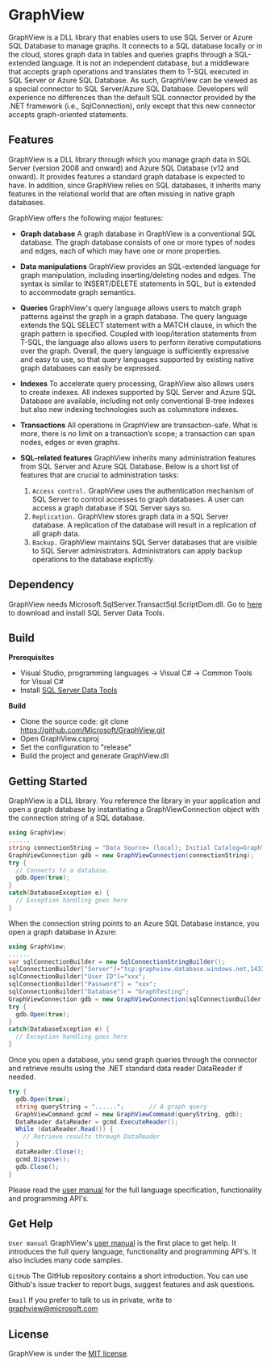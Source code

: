 GraphView
=========
GraphView is a DLL library that enables users to use SQL Server or Azure SQL Database to manage graphs. It connects to a SQL database locally or in the cloud, stores graph data in tables and queries graphs through a SQL-extended language. It is not an independent database, but a middleware that accepts graph operations and translates them to T-SQL executed in SQL Server or Azure SQL Database. As such, GraphView can be viewed as a special connector to SQL Server/Azure SQL Database. Developers will experience no differences than the default SQL connector provided by the .NET framework (i.e., SqlConnection), only except that this new connector accepts graph-oriented statements.

Features
---------

GraphView is a DLL library through which you manage graph data in SQL Server (version 2008 and onward) and Azure SQL Database (v12 and onward). It provides features a standard graph database is expected to have. In addition, since GraphView relies on SQL databases, it inherits many features in the relational world that are often missing in native graph databases.

GraphView offers the following major features:

- **Graph database** A graph database in GraphView is a conventional SQL database. The graph database consists of one or more types of nodes and edges, each of which may have one or more properties.

- **Data manipulations** GraphView provides an SQL-extended language for graph manipulation, including inserting/deleting nodes and edges. The syntax is similar to INSERT/DELETE statements in SQL, but is extended to accommodate graph semantics.

- **Queries**  GraphView's query language allows users to match graph patterns against the graph in a graph database. The query language extends the SQL SELECT statement with a MATCH clause, in which the graph pattern is specified. Coupled with loop/iteration statements from T-SQL, the language also allows users to perform iterative computations over the graph. Overall, the query language is sufficiently expressive and easy to use, so that query languages supported by existing native graph databases can easily be expressed. 

- **Indexes** To accelerate query processing, GraphView also allows users to create indexes. All indexes supported by SQL Server and Azure SQL Database are available, including not only conventional B-tree indexes but also new indexing technologies such as columnstore indexes.

- **Transactions** All operations in GraphView are transaction-safe. What is more, there is no limit on a transaction’s scope; a transaction can span nodes, edges or even graphs.

- **SQL-related features** GraphView inherits many administration features from SQL Server and Azure SQL Database. Below is a short list of features that are crucial to administration tasks:
  1.  `Access control.` GraphView uses the authentication mechanism of SQL Server to control accesses to graph databases. A user can access a graph database if SQL Server says so.
  2.  `Replication.` GraphView stores graph data in a SQL Server database. A replication of the database will result in a replication of all graph data.
  3.  `Backup.` GraphView maintains SQL Server databases that are visible to SQL Server administrators. Administrators can apply backup operations to the database explicitly.

Dependency
-----------
GraphView needs Microsoft.SqlServer.TransactSql.ScriptDom.dll. Go to [here][datatools] to download and install SQL Server Data Tools.

Build
-----------
**Prerequisites** 
 - Visual Studio, programming languages -> Visual C# -> Common Tools for Visual C#
 - Install [SQL Server Data Tools][datatools]

**Build**
 - Clone the source code: git clone https://github.com/Microsoft/GraphView.git
 - Open GraphView.csproj 
 - Set the configuration to "release"
 - Build the project and generate GraphView.dll

Getting Started
----------------
GraphView is a DLL library. You reference the library in your application and open a graph database by instantiating a GraphViewConnection object with the connection string of a SQL database.
```C#
using GraphView;
......
string connectionString = "Data Source= (local); Initial Catalog=GraphTesting; Integrated Security=true;";
GraphViewConnection gdb = new GraphViewConnection(connectionString);
try {
  // Connects to a database. 
  gdb.Open(true);
}
catch(DatabaseException e) {
  // Exception handling goes here
}
```
When the connection string points to an Azure SQL Database instance, you open a graph database in Azure:
```C#
using GraphView;
......
var sqlConnectionBuilder = new SqlConnectionStringBuilder();
sqlConnectionBuilder["Server"]="tcp:graphview.database.windows.net,1433";
sqlConnectionBuilder["User ID"]="xxx";
sqlConnectionBuilder["Password"] = "xxx";
sqlConnectionBuilder["Database"] = "GraphTesting";
GraphViewConnection gdb = new GraphViewConnection(sqlConnectionBuilder.ToString());
try {
  gdb.Open(true);
}
catch(DatabaseException e) {
  // Exception handling goes here
}
```
Once you open a database, you send graph queries through the connector and retrieve results using the .NET standard data reader DataReader if needed.
```C#
try {
  gdb.Open(true);
  string queryString = "......";       // A graph query
  GraphViewCommand gcmd = new GraphViewCommand(queryString, gdb);
  DataReader dataReader = gcmd.ExecuteReader();
  While (dataReader.Read()) {
    // Retrieve results through DataReader
  }
  dataReader.Close();
  gcmd.Dispose();
  gdb.Close();
}
```
Please read the [user manual][manual] for the full language specification, functionality and programming API's. 

Get Help
-----------
`User manual` GraphView's [user manual][manual] is the first place to get help. It introduces the full query language, functionality and programming API's. It also includes many code samples. 

`GitHub`  The GitHub repository contains a short introduction. You can use Github's issue tracker to report bugs, suggest features and ask questions.

`Email` If you prefer to talk to us in private, write to graphview@microsoft.com


License
--------------
GraphView is under the [MIT license][MIT].

[manual]:http://research.microsoft.com/pubs/259290/GraphView%20User%20Manual.pdf
[Email]:mailto:graphview@microsoft.com
[MIT]:LICENSE
[datatools]:https://msdn.microsoft.com/en-us/library/mt204009.aspx

